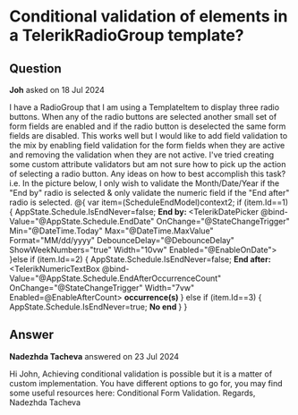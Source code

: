 # Conditional validation of elements in a TelerikRadioGroup template?

## Question

**Joh** asked on 18 Jul 2024

I have a RadioGroup that I am using a TemplateItem to display three radio buttons. When any of the radio buttons are selected another small set of form fields are enabled and if the radio button is deselected the same form fields are disabled. This works well but I would like to add field validation to the mix by enabling field validation for the form fields when they are active and removing the validation when they are not active. I've tried creating some custom attribute validators but am not sure how to pick up the action of selecting a radio button. Any ideas on how to best accomplish this task? i.e. In the picture below, I only wish to validate the Month/Date/Year if the "End by" radio is selected & only validate the numeric field if the "End after" radio is selected. <ItemTemplate Context="context2"> @{
var item=(ScheduleEndModel)context2;
if (item.Id==1)
{
AppState.Schedule.IsEndNever=false; <strong> End by: </strong> <TelerikDatePicker @bind-Value="@AppState.Schedule.EndDate" OnChange="@StateChangeTrigger" Min="@DateTime.Today" Max="@DateTime.MaxValue" Format="MM/dd/yyyy" DebounceDelay="@DebounceDelay" ShowWeekNumbers="true" Width="10vw" Enabled="@EnableOnDate"> <DatePickerFormatPlaceholder Day="Day" Month="Month" Year="Year" /> </TelerikDatePicker> }else
if (item.Id==2)
{
AppState.Schedule.IsEndNever=false; <strong id="endtype1"> End after: </strong> <TelerikNumericTextBox @bind-Value="@AppState.Schedule.EndAfterOccurrenceCount" OnChange="@StateChangeTrigger" Width="7vw" Enabled=@EnableAfterCount> </TelerikNumericTextBox> <strong> occurrence(s) </strong> }
else if (item.Id==3)
{
AppState.Schedule.IsEndNever=true; <strong> No end </strong> }
} </ItemTemplate> </TelerikRadioGroup>

## Answer

**Nadezhda Tacheva** answered on 23 Jul 2024

Hi John, Achieving conditional validation is possible but it is a matter of custom implementation. You have different options to go for, you may find some useful resources here: Conditional Form Validation. Regards, Nadezhda Tacheva
